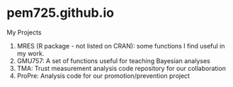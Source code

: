 # pem725.github.io
My Projects

1. MRES (R package - not listed on CRAN):  some functions I find useful in my work.
2. GMU757:  A set of functions useful for teaching Bayesian analyses
3. TMA:  Trust measurement analysis code repository for our collaboration
4. ProPre:  Analysis code for our promotion/prevention project

